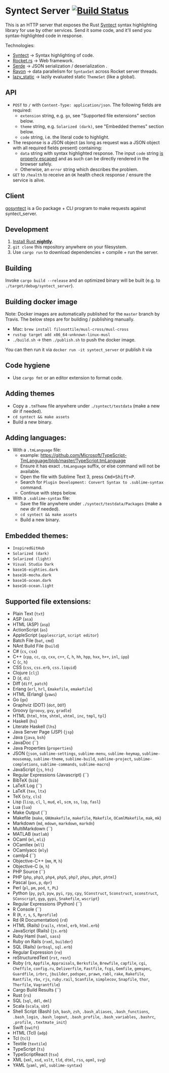 # Syntect Server [![Build Status](https://travis-ci.org/sourcegraph/syntect_server.svg?branch=master)](https://travis-ci.org/sourcegraph/syntect_server)

This is an HTTP server that exposes the Rust [Syntect](https://github.com/trishume/syntect) syntax highlighting library for use by other services. Send it some code, and it'll send you syntax-highlighted code in response.

Technologies:

- [Syntect](https://github.com/trishume/syntect) -> Syntax highlighting of code.
- [Rocket.rs](https://rocket.rs) -> Web framework.
- [Serde](https://serde.rs/) -> JSON serialization / deserialization .
- [Rayon](https://github.com/nikomatsakis/rayon) -> data parallelism for `SyntaxSet` across Rocket server threads.
- [lazy_static](https://crates.io/crates/lazy_static) -> lazily evaluated static `ThemeSet` (like a global).

## API

- `POST` to `/` with `Content-Type: application/json`. The following fields are required:
  - `extension` string, e.g. `go`, see "Supported file extensions" section below.
  - `theme` string, e.g. `Solarized (dark)`, see "Embedded themes" section below.
  - `code` string, i.e. the literal code to highlight.
- The response is a JSON object (as long as request was a JSON object with all required fields present) containing:
  - `data` string with syntax highlighted response. The input `code` string [is properly escaped](https://github.com/sourcegraph/syntect_server/blob/ee3810f70e5701b961b7249393dbac8914c162ce/syntect/src/html.rs#L6) and as such can be directly rendered in the browser safely.
  - Otherwise, an `error` string which describes the problem.
- `GET` to `/health` to receive an `OK` health check response / ensure the service is alive.

## Client

[gosyntect](https://github.com/sourcegraph/gosyntect) is a Go package + CLI program to make requests against syntect_server.

## Development

1. [Install Rust **nightly**](https://rocket.rs/guide/getting-started/#installing-rust).
2. `git clone` this repository anywhere on your filesystem.
3. Use `cargo run` to download dependencies + compile + run the server.

## Building

Invoke `cargo build --release` and an optimized binary will be built (e.g. to `./target/debug/syntect_server`).

## Building docker image

Note: Docker images are automatically published for the `master` branch by Travis. The below steps are for building / publishing manually.

- Mac: `brew install filosottile/musl-cross/musl-cross`
- `rustup target add x86_64-unknown-linux-musl`
- `./build.sh` -> then `./publish.sh` to push the docker image.

You can then run it via `docker run -it syntect_server` or publish it via

## Code hygiene

- Use `cargo fmt` or an editor extension to format code.

## Adding themes

- Copy a `.tmTheme` file anywhere under `./syntect/testdata` (make a new dir if needed).
- `cd syntect && make assets`
- Build a new binary.

## Adding languages:

- With a `.tmLanguage` file:
  - example: https://github.com/Microsoft/TypeScript-TmLanguage/blob/master/TypeScript.tmLanguage
  - Ensure it has exact `.tmLanguage` suffix, or else command will not be available.
  - Open the file with Sublime Text 3, press <kbd>Cmd+Shift+P</kbd>.
  - Search for `Plugin Development: Convert Syntax to .sublime-syntax` command.
  - Continue with steps below.
- With a `.sublime-syntax` file:
  - Save the file anywhere under `./syntect/testdata/Packages` (make a new dir if needed).
  - `cd syntect && make assets`
  - Build a new binary.

## Embedded themes:

- `InspiredGitHub`
- `Solarized (dark)`
- `Solarized (light)`
- `Visual Studio Dark`
- `base16-eighties.dark`
- `base16-mocha.dark`
- `base16-ocean.dark`
- `base16-ocean.light`

## Supported file extensions:

- Plain Text (`txt`)
- ASP (`asa`)
- HTML (ASP) (`asp`)
- ActionScript (`as`)
- AppleScript (`applescript`, `script editor`)
- Batch File (`bat`, `cmd`)
- NAnt Build File (`build`)
- C# (`cs`, `csx`)
- C++ (`cpp`, `cc`, `cp`, `cxx`, `c++`, `C`, `h`, `hh`, `hpp`, `hxx`, `h++`, `inl`, `ipp`)
- C (`c`, `h`)
- CSS (`css`, `css.erb`, `css.liquid`)
- Clojure (`clj`)
- D (`d`, `di`)
- Diff (`diff`, `patch`)
- Erlang (`erl`, `hrl`, `Emakefile`, `emakefile`)
- HTML (Erlang) (`yaws`)
- Go (`go`)
- Graphviz (DOT) (`dot`, `DOT`)
- Groovy (`groovy`, `gvy`, `gradle`)
- HTML (`html`, `htm`, `shtml`, `xhtml`, `inc`, `tmpl`, `tpl`)
- Haskell (`hs`)
- Literate Haskell (`lhs`)
- Java Server Page (JSP) (`jsp`)
- Java (`java`, `bsh`)
- JavaDoc (``)
- Java Properties (`properties`)
- JSON (`json`, `sublime-settings`, `sublime-menu`, `sublime-keymap`, `sublime-mousemap`, `sublime-theme`, `sublime-build`, `sublime-project`, `sublime-completions`, `sublime-commands`, `sublime-macro`)
- JavaScript (`js`, `htc`)
- Regular Expressions (Javascript) (``)
- BibTeX (`bib`)
- LaTeX Log (``)
- LaTeX (`tex`, `ltx`)
- TeX (`sty`, `cls`)
- Lisp (`lisp`, `cl`, `l`, `mud`, `el`, `scm`, `ss`, `lsp`, `fasl`)
- Lua (`lua`)
- Make Output (``)
- Makefile (`make`, `GNUmakefile`, `makefile`, `Makefile`, `OCamlMakefile`, `mak`, `mk`)
- Markdown (`md`, `mdown`, `markdown`, `markdn`)
- MultiMarkdown (``)
- MATLAB (`matlab`)
- OCaml (`ml`, `mli`)
- OCamllex (`mll`)
- OCamlyacc (`mly`)
- camlp4 (``)
- Objective-C++ (`mm`, `M`, `h`)
- Objective-C (`m`, `h`)
- PHP Source (``)
- PHP (`php`, `php3`, `php4`, `php5`, `php7`, `phps`, `phpt`, `phtml`)
- Pascal (`pas`, `p`, `dpr`)
- Perl (`pl`, `pm`, `pod`, `t`, `PL`)
- Python (`py`, `py3`, `pyw`, `pyi`, `rpy`, `cpy`, `SConstruct`, `Sconstruct`, `sconstruct`, `SConscript`, `gyp`, `gypi`, `Snakefile`, `wscript`)
- Regular Expressions (Python) (``)
- R Console (``)
- R (`R`, `r`, `s`, `S`, `Rprofile`)
- Rd (R Documentation) (`rd`)
- HTML (Rails) (`rails`, `rhtml`, `erb`, `html.erb`)
- JavaScript (Rails) (`js.erb`)
- Ruby Haml (`haml`, `sass`)
- Ruby on Rails (`rxml`, `builder`)
- SQL (Rails) (`erbsql`, `sql.erb`)
- Regular Expression (`re`)
- reStructuredText (`rst`, `rest`)
- Ruby (`rb`, `Appfile`, `Appraisals`, `Berksfile`, `Brewfile`, `capfile`, `cgi`, `Cheffile`, `config.ru`, `Deliverfile`, `Fastfile`, `fcgi`, `Gemfile`, `gemspec`, `Guardfile`, `irbrc`, `jbuilder`, `podspec`, `prawn`, `rabl`, `rake`, `Rakefile`, `Rantfile`, `rbx`, `rjs`, `ruby.rail`, `Scanfile`, `simplecov`, `Snapfile`, `thor`, `Thorfile`, `Vagrantfile`)
- Cargo Build Results (``)
- Rust (`rs`)
- SQL (`sql`, `ddl`, `dml`)
- Scala (`scala`, `sbt`)
- Shell Script (Bash) (`sh`, `bash`, `zsh`, `.bash_aliases`, `.bash_functions`, `.bash_login`, `.bash_logout`, `.bash_profile`, `.bash_variables`, `.bashrc`, `.profile`, `.textmate_init`)
- Swift (`swift`)
- HTML (Tcl) (`adp`)
- Tcl (`tcl`)
- Textile (`textile`)
- TypeScript (`ts`)
- TypeScriptReact (`tsx`)
- XML (`xml`, `xsd`, `xslt`, `tld`, `dtml`, `rss`, `opml`, `svg`)
- YAML (`yaml`, `yml`, `sublime-syntax`)
